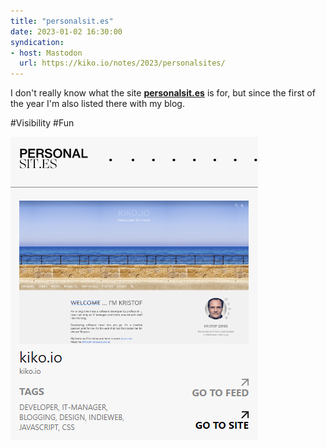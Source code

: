 ```yaml
---
title: "personalsit.es"
date: 2023-01-02 16:30:00
syndication: 
- host: Mastodon
  url: https://kiko.io/notes/2023/personalsites/
---
```


I don't really know what the site **[personalsit.es](https://personalsit.es/#https://kiko.io)** is for, but since the first of the year I'm also listed there with my blog.

#Visibility #Fun

![personalsit.es](images/01-02-personalsites.png)